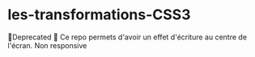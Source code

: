 # les-transformations-CSS3
 🚧Deprecated 🚧 Ce repo permets d'avoir un effet d'écriture au centre de l'écran. Non responsive
